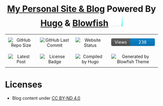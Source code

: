 <div align="center"> 
  
  <h1><a href='https://peme969.dev'>My Personal Site & Blog</a> Powered By <a href='https://gohugo.io'>Hugo</a> & <a href='https://blowfish.page'>Blowfish</a>
    <a href='https://github.com/peme969/my-repo-views-counter/blob/master/readme/920374311/year.md'>
      <img alt="Image of my-repo-views-counter" 
           src="https://raw.githubusercontent.com/peme969/my-repo-views-counter/refs/heads/master/graph/920374311/small/year.png" 
           height="40">
    </a>
  </h1>

<table style="width: 100%; border-spacing: 20px; text-align: center; padding: 0; margin: 0;">
  <tr>
    <td style="padding: 10px;">
      <img src="https://img.shields.io/github/repo-size/peme969/website" alt="GitHub Repo Size" style="max-width: 100%; height: auto;">
    </td>
    <td style="padding: 10px;">
      <img src="https://img.shields.io/github/last-commit/peme969/website?color=red" alt="GitHub Last Commit" style="max-width: 100%; height: auto;">
    </td>
    <td style="padding: 10px;">
      <a href="https://peme969.dev" style="text-decoration: none;">
        <img src="https://img.shields.io/website?url=https%3A%2F%2Fpeme969.dev?style=for-the-badge&label=Website+Status" alt="Website Status" style="max-width: 100%; height: auto;">
      </a>
    </td>
    <td style="padding: 10px;">
      <img src="https://raw.githubusercontent.com/peme969/my-repo-views-counter/refs/heads/master/svg/920374311/badge.svg" alt="Website Hits" style="max-width: 100%; height: auto;">
    </td>
  </tr>
  <tr>
    <td style="padding: 10px;">
      <a href="https://peme969.dev/blog" style="text-decoration: none;">
        <img src="https://img.shields.io/badge/dynamic/xml?url=https%3A%2F%2Fpeme969.dev%2Findex.xml&query=(%2F%2Fitem%2Ftitle%5Bstring(.)%20!%3D%20%27%27%5D)%5B1%5D&style=round&label=Latest%20Post&color=%3b82f6" alt="Latest Post" style="max-width: 100%; height: auto;">
      </a>
    </td>
    <td style="padding: 10px;">
      <a href="LICENSE" style="text-decoration: none;">
        <img src="https://img.shields.io/badge/License-CC_BY--ND_4.0-orange?cacheSeconds=3600&style=round" alt="License Badge" style="max-width: 100%; height: auto;">
      </a>
    </td>
    <td style="padding: 10px;">
      <a href="https://gohugo.io" style="text-decoration: none;">
        <img src="https://img.shields.io/badge/Compiled%20by-Hugo-ff4088?logo=hugo&logoColor=orange&style=round" alt="Compiled by Hugo" style="max-width: 100%; height: auto;">
      </a>
    </td>
    <td style="padding: 10px;">
      <a href="https://blowfish.page" style="text-decoration: none;">
        <img src="https://img.shields.io/badge/generated%20by-Blowfish%20Theme-0078d7?style=round" alt="Generated by Blowfish Theme" style="max-width: 100%; height: auto;">
      </a>
    </td>
  </tr>
</table>


</div>

# Licenses
- Blog content under <a href='LICENSE'>CC BY-ND 4.0</a>
